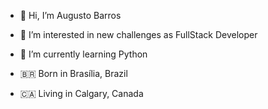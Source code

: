 - 👋 Hi, I’m Augusto Barros
- 👀 I’m interested in new challenges as FullStack Developer
- 🐍 I’m currently learning Python

- 🇧🇷 Born in Brasília, Brazil
- 🇨🇦 Living in Calgary, Canada

<!---
augusto-barros/augusto-barros is a ✨ special ✨ repository because its `README.md` (this file) appears on your GitHub profile.
You can click the Preview link to take a look at your changes.
--->
